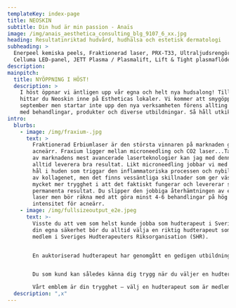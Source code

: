 ```yaml
---
templateKey: index-page
title: NEOSKIN
subtitle: Din hud är min passion - Anaïs
image: /img/anais_aesthetica_consulting_blg_9107_6_xx.jpg
heading: Resultatinriktad hudvård, hudhälsa och estetisk dermatologi
subheading: >
  Enerpeel kemiska peels, Fraktionerad laser, PRX-T33, Ultraljudsrengöring,
  Celluma LED-panel, JETT Plasma / Plasmalift, Lift & Tight plasmaflöde, m.m...
description: 
mainpitch:
  title: NYÖPPNING I HÖST!
  description: >
    I höst öppnar vi äntligen upp vår egna och helt nya hudsalong! Tills dess
    hittar du Neoskin inne på Estheticas lokaler. Vi kommer att smygöppna i
    september men startar inte upp den nya verksamheten förens allting är klart
    med behandlingar, produkter och diverse utbildningar. Så håll utkik! 
intro:
  blurbs:
    - image: /img/fraxium-.jpg
      text: >
        Fraktionerad Erbiumlaser är den största vinnaren på marknaden gällande
        acneärr. Fraxium ligger mellan microneedling och CO2 laser...Tack var en
        av marknadens mest avancerade laserteknologier kan jag med denna maskin
        alltid leverera bra resultat. Likt microneedling jobbar vi med att skapa
        hål i huden som triggar den inflammatoriska processen och nybildningen
        av kollagenet, men det finns vessäntliga skillnader som ger vässäntligt
        mycket mer trygghet i att det faktiskt fungerar och levererar synliga,
        permanenta resultat. Du slipper den jobbiga återhämtningen av en CO2
        laser men bör räkna med att göra minst 4-6 behandlingar på hög
        intensitet för acneärr. 
    - image: /img/fullsizeoutput_e2e.jpeg
      text: >-
        Visste du att vem som helst kunde jobba som hudterapeut i Sverige? För
        din egna säkerhet bör du alltid välja en riktig hudterapeut som är
        medlem i Sveriges Hudterapeuters Riksorganisation (SHR).


        En auktoriserad hudterapeut har genomgått en gedigen utbildning och du som kund omfattas dessutom av en behandlingsskadeförsäkring som träder i kraft om du skulle drabbas av en skada, under behandlingen eller till följd av behandlingen.


        Du som kund kan således känna dig trygg när du väljer en hudterapeut som är medlem i vårt förbund. SHR representerar den svenska sektionen i CIDESCO.  

        Vårt emblem är din trygghet – välj en hudterapeut som är medlem i SHR.
  description: ",x"
---
```

